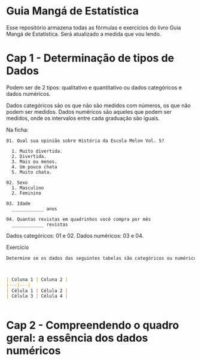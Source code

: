 # Guia Mangá de Estatística

Esse repositório armazena todas as fórmulas e exercícios do livro Guia Mangá de Estatística. 
Será atualizado a medida que vou lendo.

# Cap 1 - Determinação de tipos de Dados

Podem ser de 2 tipos: qualitativo e quantitativo ou dados categóricos e dados numéricos.

Dados categóricos são os que não são medidos com números, os que não podem ser medidos.
Dados numéricos são aqueles que podem ser medidos, onde os intervalos entre cada graduação são iguais.


Na ficha:

```
01. Qual sua opinião sobre História da Escola Melon Vol. 5?

  1. Muito divertida.
  2. Divertida.
  3. Mais ou menos.
  4. Um pouco chata
  5. Muito chata.

02. Sexo
  1. Masculino
  2. Feminino

03. Idade
  ____________ anos

04. Quantas revistas em quadrinhos você compra por mês
  ____________ revistas  
``` 

Dados categóricos: 01 e 02.
Dados numéricos: 03 e 04.

Exercício

```md
Determine se os dados das seguintes tabelas são categóricos ou numéricos



| Coluna 1 | Coluna 2 |
|---|---|
| Célula 1 | Célula 2 |
| Célula 3 | Célula 4 |



```

# Cap 2 - Compreendendo o quadro geral: a essência dos dados numéricos